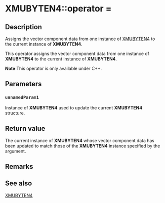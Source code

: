 # XMUBYTEN4::operator =

## Description

Assigns the vector component data from one instance of [XMUBYTEN4](https://learn.microsoft.com/windows/desktop/api/directxpackedvector/ns-directxpackedvector-xmubyten4) to the current instance of **XMUBYTEN4**.

This operator assigns the vector component data from one instance of **XMUBYTEN4** to the current instance of **XMUBYTEN4**.

**Note** This operator is only available under C++.

## Parameters

### `unnamedParam1`

Instance of **XMUBYTEN4** used to update the current **XMUBYTEN4** structure.

## Return value

The current instance of **XMUBYTEN4** whose vector component data has been updated to match those of the **XMUBYTEN4** instance specified by the argument.

## Remarks

## See also

[XMUBYTEN4](https://learn.microsoft.com/windows/desktop/api/directxpackedvector/ns-directxpackedvector-xmubyten4)